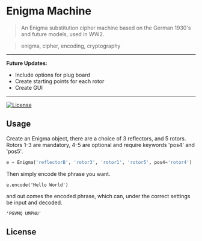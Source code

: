 # Enigma Machine

> An Enigma substitution cipher machine based on the German 1930's and future models, used in WW2.

> enigma, cipher, encoding, cryptography

---

**Future Updates:**

- Include options for plug board
- Create starting points for each rotor
- Create GUI

---

[![License](http://img.shields.io/:license-mit-blue.svg?style=flat-square)](http://badges.mit-license.org)

## Usage

Create an Enigma object, there are a choice of 3 reflectors, and 5 rotors. Rotors 1-3 are mandatory, 4-5 are optional and require keywords 'pos4' and 'pos5'.

```python
e = Enigma('reflectorB', 'rotor3', 'rotor1', 'rotor5', pos4='rotor4')
```

Then simply encode the phrase you want.

```
e.encode('Hello World')
```

and out comes the encoded phrase, which can, under the correct settings be input and decoded.

```
'PGVMQ UMPNU'
```

## License
